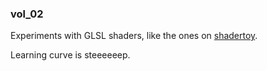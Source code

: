 ### vol_02

Experiments with GLSL shaders, like the ones on [shadertoy](https://www.shadertoy.com/).

Learning curve is steeeeeep.
